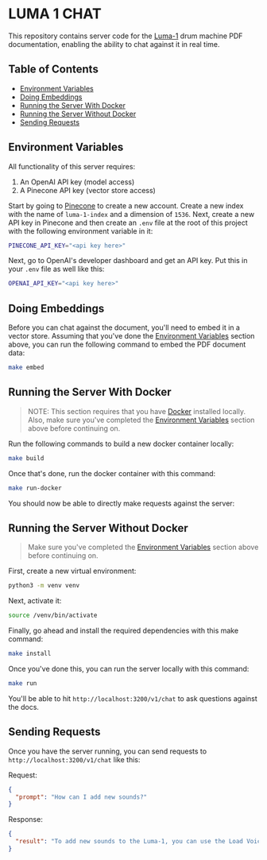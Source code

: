 # LUMA 1 CHAT

This repository contains server code for the [Luma-1](https://github.com/joebritt/luma1) drum machine PDF documentation, enabling the ability to chat against it in real time.

## Table of Contents

- [Environment Variables](#environment-variables)
- [Doing Embeddings](#doing-embeddings)
- [Running the Server With Docker](#running-the-server-with-docker)
- [Running the Server Without Docker](#running-the-server-without-docker)
- [Sending Requests](#sending-requests)

## Environment Variables

All functionality of this server requires:

1. An OpenAI API key (model access)
2. A Pinecone API key (vector store access)

Start by going to [Pinecone](https://app.pinecone.io) to create a new account. Create a new index with the name of `luma-1-index` and a dimension of `1536`. Next, create a new API key in Pinecone and then create an `.env` file at the root of this project with the following environment variable in it:

```bash
PINECONE_API_KEY="<api key here>"
```

Next, go to OpenAI's developer dashboard and get an API key. Put this in your `.env` file as well like this:

```bash
OPENAI_API_KEY="<api key here>"
```

## Doing Embeddings

Before you can chat against the document, you'll need to embed it in a vector store. Assuming that you've done the [Environment Variables](#environment-variables) section above, you can run the following command to embed the PDF document data:

```bash
make embed
```

## Running the Server With Docker

> NOTE: This section requires that you have [Docker](https://www.docker.com/) installed locally. Also, make sure you've completed the [Environment Variables](#environment-variables) section above before continuing on.

Run the following commands to build a new docker container locally:

```bash
make build
```

Once that's done, run the docker container with this command:

```bash
make run-docker
```

You should now be able to directly make requests against the server:

## Running the Server Without Docker

> Make sure you've completed the [Environment Variables](#environment-variables) section above before continuing on.

First, create a new virtual environment:

```bash
python3 -m venv venv
```

Next, activate it:

```bash
source /venv/bin/activate
```

Finally, go ahead and install the required dependencies with this make command:

```bash
make install
```

Once you've done this, you can run the server locally with this command:

```bash
make run
```

You'll be able to hit `http://localhost:3200/v1/chat` to ask questions against the docs.

## Sending Requests

Once you have the server running, you can send requests to `http://localhost:3200/v1/chat` like this:

Request:

```json
{
  "prompt": "How can I add new sounds?"
}
```

Response:

```json
{
  "result": "To add new sounds to the Luma-1, you can use the Load Voice Bank command to load downloaded sounds onto the device via its internal SD card or the Luma-1 Web Application. You can put your sample files into specific folders for different drum sounds, ensuring they are in u-law format and no larger than 32KB. You can also build a custom Voice Bank from EPROM and SysEx sounds and save it to the SD card. To load your new Drum Bank, navigate through the menu and select the folder containing your loaded sounds. The Luma-1 will process the new samples and return to normal drum machine operation."
}
```
